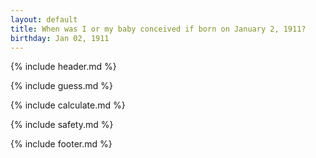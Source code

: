 ```yaml
---
layout: default
title: When was I or my baby conceived if born on January 2, 1911?
birthday: Jan 02, 1911
---
```


{% include header.md %}

{% include guess.md %}

{% include calculate.md %}

{% include safety.md %}

{% include footer.md %}



